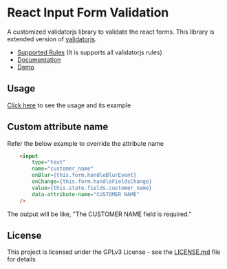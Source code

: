 # React Input Form Validation

A customized validatorjs library to validate the react forms. This library is extended version of [validatorjs](https://www.npmjs.com/package/validatorjs).

* [Supported Rules](https://www.npmjs.com/package/validatorjs#available-rules) (It is supports all validatorjs rules)
* [Documentation](https://gokulakannant.github.io/react-form-input-validation/index.html)
* [Demo](https://gokulakannant.github.io/react-form-input-validation/demo/index.html)

## Usage

[Click here](https://gokulakannant.github.io/react-form-input-validation/classes/reactformvalidator.html) to see the usage and its example

## Custom attribute name

Refer the below example to override the attribute name

```html
    <input
        type="text"
        name="customer_name"
        onBlur={this.form.handleBlurEvent}
        onChange={this.form.handleFieldsChange}
        value={this.state.fields.customer_name}
        data-attribute-name="CUSTOMER NAME"
    />
```

The output will be like, "The CUSTOMER NAME field is required."

## License

This project is licensed under the GPLv3 License - see the [LICENSE.md](LICENSE.md) file for details
